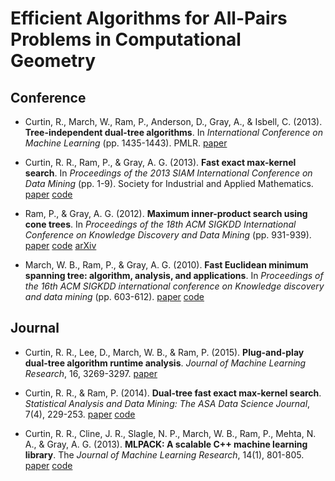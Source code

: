 # Efficient Algorithms for All-Pairs Problems in Computational Geometry

## Conference

- Curtin, R., March, W., Ram, P., Anderson, D., Gray, A., & Isbell, C. (2013). **Tree-independent dual-tree algorithms**. In *International Conference on Machine Learning* (pp. 1435-1443). PMLR. [paper](https://proceedings.mlr.press/v28/curtin13.html)

- Curtin, R. R., Ram, P., & Gray, A. G. (2013). **Fast exact max-kernel search**. In *Proceedings of the 2013 SIAM International Conference on Data Mining* (pp. 1-9). Society for Industrial and Applied Mathematics. [paper](https://epubs.siam.org/doi/epdf/10.1137/1.9781611972832.1) [code](https://github.com/mlpack/mlpack/blob/4.0.1/doc/tutorials/fastmks.md)

- Ram, P., & Gray, A. G. (2012). **Maximum inner-product search using cone trees**. In *Proceedings of the 18th ACM SIGKDD International Conference on Knowledge Discovery and Data Mining* (pp. 931-939). [paper](./papers/2012/RG_KDD12.pdf) [code](https://github.com/mlpack/mlpack/blob/4.0.1/doc/tutorials/fastmks.md) [arXiv](https://arxiv.org/pdf/1202.6101.pdf)

- March, W. B., Ram, P., & Gray, A. G. (2010). **Fast Euclidean minimum spanning tree: algorithm, analysis, and applications**. In *Proceedings of the 16th ACM SIGKDD international conference on Knowledge discovery and data mining* (pp. 603-612). [paper](https://mlpack.org/papers/emst.pdf) [code](https://github.com/mlpack/mlpack/blob/4.0.1/doc/tutorials/emst.md)


## Journal

- Curtin, R. R., Lee, D., March, W. B., & Ram, P. (2015). **Plug-and-play dual-tree algorithm runtime analysis**. *Journal of Machine Learning Research*, 16, 3269-3297. [paper](https://www.jmlr.org/papers/volume16/curtin15a/curtin15a.pdf)

- Curtin, R. R., & Ram, P. (2014). **Dual-tree fast exact max-kernel search**. *Statistical Analysis and Data Mining: The ASA Data Science Journal*, 7(4), 229-253. [paper](https://www.mlpack.org/papers/fmks.pdf) [code](https://github.com/mlpack/mlpack/blob/4.0.1/doc/tutorials/fastmks.md)

- Curtin, R. R., Cline, J. R., Slagle, N. P., March, W. B., Ram, P., Mehta, N. A., & Gray, A. G. (2013). **MLPACK: A scalable C++ machine learning library**. The *Journal of Machine Learning Research*, 14(1), 801-805. [paper](https://www.jmlr.org/papers/volume14/curtin13a/curtin13a.pdf) [code](https://mlpack.org)